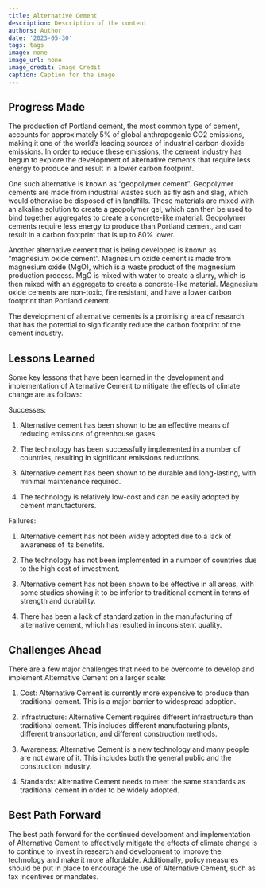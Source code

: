 ```yaml
---
title: Alternative Cement
description: Description of the content
authors: Author
date: '2023-05-30'
tags: tags
image: none
image_url: none
image_credit: Image Credit
caption: Caption for the image
---
```


## Progress Made

The production of Portland cement, the most common type of cement, accounts for approximately 5% of global anthropogenic CO2 emissions, making it one of the world’s leading sources of industrial carbon dioxide emissions. In order to reduce these emissions, the cement industry has begun to explore the development of alternative cements that require less energy to produce and result in a lower carbon footprint.

One such alternative is known as “geopolymer cement”. Geopolymer cements are made from industrial wastes such as fly ash and slag, which would otherwise be disposed of in landfills. These materials are mixed with an alkaline solution to create a geopolymer gel, which can then be used to bind together aggregates to create a concrete-like material. Geopolymer cements require less energy to produce than Portland cement, and can result in a carbon footprint that is up to 80% lower.

Another alternative cement that is being developed is known as “magnesium oxide cement”. Magnesium oxide cement is made from magnesium oxide (MgO), which is a waste product of the magnesium production process. MgO is mixed with water to create a slurry, which is then mixed with an aggregate to create a concrete-like material. Magnesium oxide cements are non-toxic, fire resistant, and have a lower carbon footprint than Portland cement.

The development of alternative cements is a promising area of research that has the potential to significantly reduce the carbon footprint of the cement industry.

## Lessons Learned

Some key lessons that have been learned in the development and implementation of Alternative Cement to mitigate the effects of climate change are as follows:

Successes:

1. Alternative cement has been shown to be an effective means of reducing emissions of greenhouse gases.

2. The technology has been successfully implemented in a number of countries, resulting in significant emissions reductions.

3. Alternative cement has been shown to be durable and long-lasting, with minimal maintenance required.

4. The technology is relatively low-cost and can be easily adopted by cement manufacturers.

Failures:

1. Alternative cement has not been widely adopted due to a lack of awareness of its benefits.

2. The technology has not been implemented in a number of countries due to the high cost of investment.

3. Alternative cement has not been shown to be effective in all areas, with some studies showing it to be inferior to traditional cement in terms of strength and durability.

4. There has been a lack of standardization in the manufacturing of alternative cement, which has resulted in inconsistent quality.

## Challenges Ahead

There are a few major challenges that need to be overcome to develop and implement Alternative Cement on a larger scale:

1. Cost: Alternative Cement is currently more expensive to produce than traditional cement. This is a major barrier to widespread adoption.

2. Infrastructure: Alternative Cement requires different infrastructure than traditional cement. This includes different manufacturing plants, different transportation, and different construction methods.

3. Awareness: Alternative Cement is a new technology and many people are not aware of it. This includes both the general public and the construction industry.

4. Standards: Alternative Cement needs to meet the same standards as traditional cement in order to be widely adopted.

## Best Path Forward

The best path forward for the continued development and implementation of Alternative Cement to effectively mitigate the effects of climate change is to continue to invest in research and development to improve the technology and make it more affordable. Additionally, policy measures should be put in place to encourage the use of Alternative Cement, such as tax incentives or mandates.
